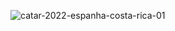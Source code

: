 ![catar-2022-espanha-costa-rica-01](https://user-images.githubusercontent.com/102824157/196424780-fff28368-6400-4e8e-b6f5-e8321e9bd4bf.jpg)
